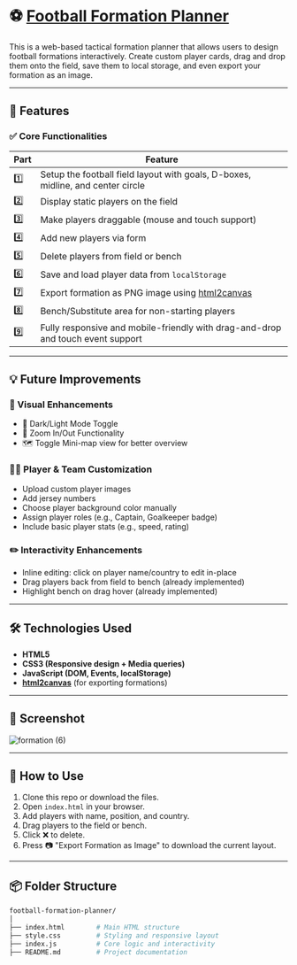 # ⚽ [Football Formation Planner](https://football-formation-planner.netlify.app/)

This is a web-based tactical formation planner that allows users to design football formations interactively. Create custom player cards, drag and drop them onto the field, save them to local storage, and even export your formation as an image.

---

## 🚀 Features

### ✅ Core Functionalities
| Part | Feature |
|------|---------|
| 1️⃣  | Setup the football field layout with goals, D-boxes, midline, and center circle |
| 2️⃣  | Display static players on the field |
| 3️⃣  | Make players draggable (mouse and touch support) |
| 4️⃣  | Add new players via form |
| 5️⃣  | Delete players from field or bench |
| 6️⃣  | Save and load player data from `localStorage` |
| 7️⃣  | Export formation as PNG image using [html2canvas](https://html2canvas.hertzen.com/) |
| 8️⃣  | Bench/Substitute area for non-starting players |
| 9️⃣  | Fully responsive and mobile-friendly with drag-and-drop and touch event support |

---

## 💡 Future Improvements

### 🎨 Visual Enhancements
- 🌙 Dark/Light Mode Toggle
- 📏 Zoom In/Out Functionality
- 🗺️ Toggle Mini-map view for better overview

### 🧑‍🎨 Player & Team Customization
- Upload custom player images
- Add jersey numbers
- Choose player background color manually
- Assign player roles (e.g., Captain, Goalkeeper badge)
- Include basic player stats (e.g., speed, rating)

### ✏️ Interactivity Enhancements
- Inline editing: click on player name/country to edit in-place
- Drag players back from field to bench (already implemented)
- Highlight bench on drag hover (already implemented)

---

## 🛠️ Technologies Used

- **HTML5**
- **CSS3 (Responsive design + Media queries)**
- **JavaScript (DOM, Events, localStorage)**
- **[html2canvas](https://html2canvas.hertzen.com/)** (for exporting formations)

---

## 📸 Screenshot

![formation (6)](https://github.com/user-attachments/assets/eaabcaae-a97e-4995-ac24-7a8080c9df37)

---

## 📁 How to Use

1. Clone this repo or download the files.
2. Open `index.html` in your browser.
3. Add players with name, position, and country.
4. Drag players to the field or bench.
5. Click ❌ to delete.
6. Press 📷 "Export Formation as Image" to download the current layout.

---

## 📦 Folder Structure

```bash
football-formation-planner/
│
├── index.html        # Main HTML structure
├── style.css         # Styling and responsive layout
├── index.js          # Core logic and interactivity
├── README.md         # Project documentation
